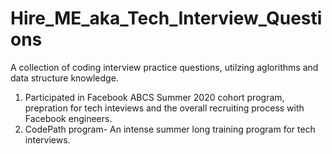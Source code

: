 # Hire_ME_aka_Tech_Interview_Questions

A collection of coding interview practice questions, utilzing aglorithms and data structure knowledge.

1. Participated in Facebook ABCS Summer 2020 cohort program, prepration for tech inteviews and the overall recruiting process with Facebook engineers.
2. CodePath program- An intense summer long training program for tech interviews. 
